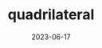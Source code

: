 ---
title: "quadrilateral"
cc-type: shape
date: 2023-06-17
hashtag: quadrilateral
type-of: polygon
tags:
  - polygon
---